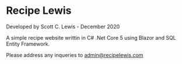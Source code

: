 # Recipe Lewis

Developed by Scott C. Lewis - December 2020

A simple recipe website writtin in C# .Net Core 5 using Blazor and SQL Entity Framework.

Please address any inqueries to admin@recipelewis.com
